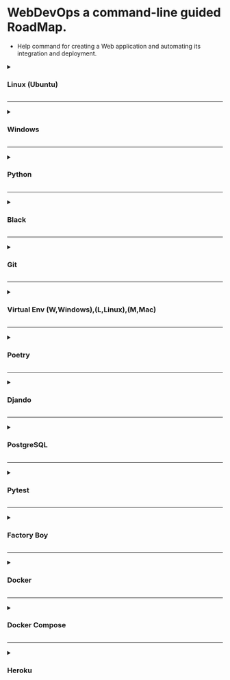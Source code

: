 # WebDevOps a command-line guided RoadMap.
* Help command for creating a Web application and automating its integration and deployment.

<details>
  <summary>
    <h3>Linux (Ubuntu)</h3>
  </summary> 
  
  #### Kill process in specif PORT:  
  ```
  sudo kill -9 $(sudo lsof -t -i:8000)
  ```  
</details>

<hr>

<details>
  <summary>
    <h3>Windows</h3>
  </summary> 
  
  #### CMD
  * `echo "text_to_print"` - Write in the console
  * `echo "text_to_print" > <fileName>` - ">" Write in the file
  * `DIR` - List the folders and files in the current directory.
  * `CD` - Change Directory.
    * `CD <dirName>`
    * `CD ..`
  * `move <fileName> <pathToMove>` - Move file to other location.
  * `type <fileName>` - Read and return its content in the console.
  * `copy <fileName> <fileNewName>` - Copy a file with new name.
  * `rename <fileName> <fileNewName>` - Rename the file.
  * `del <fileName>` - Delete file.
  * `cls` - Clear Screen
    
  #### Windows Security Authorization
  ```
    Get-ExecutionPolicy
  ```
  ```
    Set-ExecutionPolicy Unrestricted -Scope Process
  ```
  ```
    Set-ExecutionPolicy -Scope CurrentUser -ExecutionPolicy Unrestricted
  ```
</details>  

<hr>

<details>
  <summary>
    <h3>Python</h3>
  </summary>
  
</details>

<hr>

<details>
  <summary>
    <h3>Black</h3>
  </summary>
  
</details>

<hr>

<details>
  <summary>
    <h3>Git</h3>
  </summary>
  
  #### Status
  ```
  git status
  ```
  #### Init
  ```
  git init
  ```
  #### Checkout for a new branch
  ```
  git checkout -b "<branchName>"
  ```
  #### Others Command
  ```
  git add <fileName>` or `git add .
  ```  
  ```
  git commit -m "<Commit Menssage>"
  ```
  ```
  git remote add origin <SSHpatchGit>
  ```  
  ```
  git pull origin main --allow-unrelated-histries
  ```  
  ```
  git push
  ```  
  ```
  git log
  ```  
  ```
  git remote -v
  ```
</details>

<hr>
  
<details>
  <summary>
    <h3>Virtual Env (W,Windows),(L,Linux),(M,Mac)</h3>
  </summary> 

  #### Create virtual environment (W,L)
  * virtualenv: ```virtualenv <envName>```
  * python3 venv: ```python3 -m venv <envName>```

  #### Start virtual environment 
  * (W): ```.\\<patchEnv>\<envName>\Scripts\activate```
  * (L): ```source <patchEnv>/<envName>/bin/activate```

  #### Stop virtual environment (W,L)
  ```deactivate```
</details>

<hr>
  
<details>
  <summary>
    <h3>Poetry</h3>
  </summary>
  
  #### New Project (will create a python project)
  ```
  poetry new <projectName>
  ```
  #### New Init (will create a pyproject.toml)
  ```
  poetry init
  ```
  #### Start a virtuenv
  ```
  source $(poetry env info --path)/bin/activate
  ```
  #### Build
  ```
  poetry build
  ```
  #### Publish
  ```
  poetry publish
  ```
  #### Export Requirements
  ```
  poetry export -o <fileName>.txt
  ```
  #### Install Package
  ```
  poetry add <namePackage>
  ``` 
  #### Run
  ```
  poetry run`+`<django command>
  ```
  #### Start a Django Project
  ```
  poetry run` `django-admin startproject <projectName>
  ```
  #### Start a Django App
  ```
  poetry run` `py manage.py startapp <appName>
  ```
</details>

<hr>

<details>
  <summary>
    <h3>Djando</h3>
  </summary>
  
  #### Create Project
  ```
  django-admin startproject <projectName>
  ```
  #### (create project, without create a new dir) 
  ```
  django-admin startproject <projectName> .
  ``` 

  #### Create App
  ```
  python manage.py startapp <appName>
  ```

  #### Install App
  * open Settings.py and add you `<appName>` to list `INSTALLED_APPS`

  #### Migrate / Makemigrations
  ```
  python manage.py migrate
  ```
  ```
  python manage.py makemigrations
  ```

  #### Run Server
  ```
  python manage.py runserver
  ```

  #### Create Super User (Admin)
  ```
  python manage.py createsuperuser
  ```

  #### Shell
  ```
  python manage.py shell
  ```
</details>

<hr>

<details>
  <summary>
    <h3>PostgreSQL</h3>
  </summary>
</details>

<hr>

<details>
  <summary>
    <h3>Pytest</h3>
  </summary>

  ### Settings:
  #### pyproject.toml
  ```
  [tool.pytest.ini_options]<br>
  python_files = ["test_*.py", "*_test.py"]<br>
  DJANGO_SETTINGS_MODULE = "<djangoProject>.settings"
  ```

  ### How to use
  * ```@pytest.fixture```: Is a function that's run every time is called.
  * ```@pytest.mark.django_db```: Database access for test function.

  Pattern for writing tests:
  * Arrange
  * Act
  * Assert

  Capture stdout
  ```
  pytest -s
  ```
  * ```pytest -rP```: for captured output of passed tests
  * ```pytest -rx```: for captured output of failed tests (default behaviour).
</details>

<hr>

<details>
  <summary>
    <h3>Factory Boy</h3>
  </summary>

  * Returns a User instance that's not saved:
    * ```user = UserFactory.build()```

  * Returns a saved User instance.
    * UserFactory must subclass an ORM base class, such as DjangoModelFactory.
    * ```user = UserFactory.create()```

  * Returns a stub object (just a bunch of attributes)
    * ```obj = UserFactory.stub()```
</details>

<hr>
  
<details>
  <summary>
    <h3>Docker</h3>
  </summary>

  #### Build
  ```
  docker build
  ```
  ```
  docker build --tag <imageName> .
  ```
  ```
  docker build -t <imageName>:<versionTag> .
  ```
  #### Run
  ```
  docker run --name <imageName> -d -p <localPort>:<dockerPort> <imageName>:<versionTag>
  ```
  #### Publish
  ```
  docker push
  ```
  #### Info.
  ```
  docker images
  ```
  ```
  docker ps` and `docker ps -a
  ```
  #### Delete images and containers
  ```
  docker system prune
  ```
  #### Network
  ```
  docker network ls
  ```
</details>

<hr>

<details>
  <summary>
    <h3>Docker Compose</h3>
  </summary>

  #### Build
  ```
  docker-compose up --build
  ```
</details>

<hr>

<details>
    <summary>
      <h3>Heroku</h3>
    </summary>


  #### Login
  ```
  heroku login
  ```
  #### Create new App
  ```
  heroku create -a <example-app>
  ```
  Use the ```git remote -v``` command to confirm that a remote named heroku has been set for your app
  #### Existing App
  ```
  heroku git:remote -a example-app
  ```
  #### Deploy Your Code
  ```
  git push heroku main
  ```
  #### Deploy From a Branch Besides main
  ```
  git push heroku testbranch:main
  ```
  #### Secrets Key / Authentication 
  * HEROKU_API_KEY ```heroku auth:token```
  #### Logs
  ```
  heroku logs
  ```
  ```
  heroku logs -t
  ```
  #### Stop Dynos process/session
  ```
  heroku ps:stop run.4859
  ```
</details>
